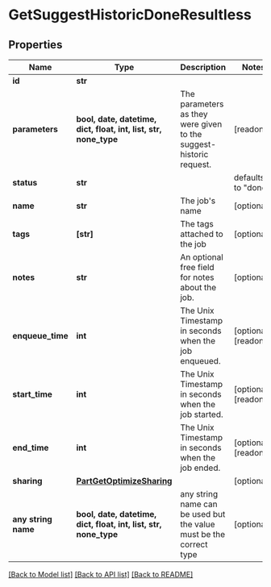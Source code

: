 # GetSuggestHistoricDoneResultless


## Properties
Name | Type | Description | Notes
------------ | ------------- | ------------- | -------------
**id** | **str** |  | 
**parameters** | **bool, date, datetime, dict, float, int, list, str, none_type** | The parameters as they were given to the suggest-historic request. | [readonly] 
**status** | **str** |  | defaults to "done"
**name** | **str** | The job&#39;s name | [optional] 
**tags** | **[str]** | The tags attached to the job | [optional] 
**notes** | **str** | An optional free field for notes about the job. | [optional] 
**enqueue_time** | **int** | The Unix Timestamp in seconds when the job enqueued. | [optional] [readonly] 
**start_time** | **int** | The Unix Timestamp in seconds when the job started. | [optional] [readonly] 
**end_time** | **int** | The Unix Timestamp in seconds when the job ended. | [optional] [readonly] 
**sharing** | [**PartGetOptimizeSharing**](PartGetOptimizeSharing.md) |  | [optional] 
**any string name** | **bool, date, datetime, dict, float, int, list, str, none_type** | any string name can be used but the value must be the correct type | [optional]

[[Back to Model list]](../README.md#documentation-for-models) [[Back to API list]](../README.md#documentation-for-api-endpoints) [[Back to README]](../README.md)


